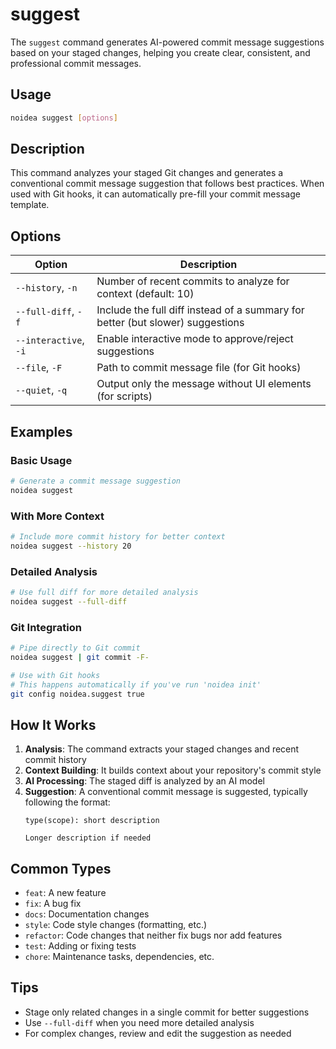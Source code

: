 # suggest

The `suggest` command generates AI-powered commit message suggestions based on your staged changes, helping you create clear, consistent, and professional commit messages.

## Usage

```bash
noidea suggest [options]
```

## Description

This command analyzes your staged Git changes and generates a conventional commit message suggestion that follows best practices. When used with Git hooks, it can automatically pre-fill your commit message template.

## Options

| Option | Description |
|--------|-------------|
| `--history`, `-n` | Number of recent commits to analyze for context (default: 10) |
| `--full-diff`, `-f` | Include the full diff instead of a summary for better (but slower) suggestions |
| `--interactive`, `-i` | Enable interactive mode to approve/reject suggestions |
| `--file`, `-F` | Path to commit message file (for Git hooks) |
| `--quiet`, `-q` | Output only the message without UI elements (for scripts) |

## Examples

### Basic Usage

```bash
# Generate a commit message suggestion
noidea suggest
```

### With More Context

```bash
# Include more commit history for better context
noidea suggest --history 20
```

### Detailed Analysis

```bash
# Use full diff for more detailed analysis
noidea suggest --full-diff
```

### Git Integration

```bash
# Pipe directly to Git commit
noidea suggest | git commit -F-

# Use with Git hooks
# This happens automatically if you've run 'noidea init'
git config noidea.suggest true
```

## How It Works

1. **Analysis**: The command extracts your staged changes and recent commit history
2. **Context Building**: It builds context about your repository's commit style
3. **AI Processing**: The staged diff is analyzed by an AI model
4. **Suggestion**: A conventional commit message is suggested, typically following the format:
   ```
   type(scope): short description
   
   Longer description if needed
   ```

## Common Types

- `feat`: A new feature
- `fix`: A bug fix
- `docs`: Documentation changes
- `style`: Code style changes (formatting, etc.)
- `refactor`: Code changes that neither fix bugs nor add features
- `test`: Adding or fixing tests
- `chore`: Maintenance tasks, dependencies, etc.

## Tips

- Stage only related changes in a single commit for better suggestions
- Use `--full-diff` when you need more detailed analysis
- For complex changes, review and edit the suggestion as needed 